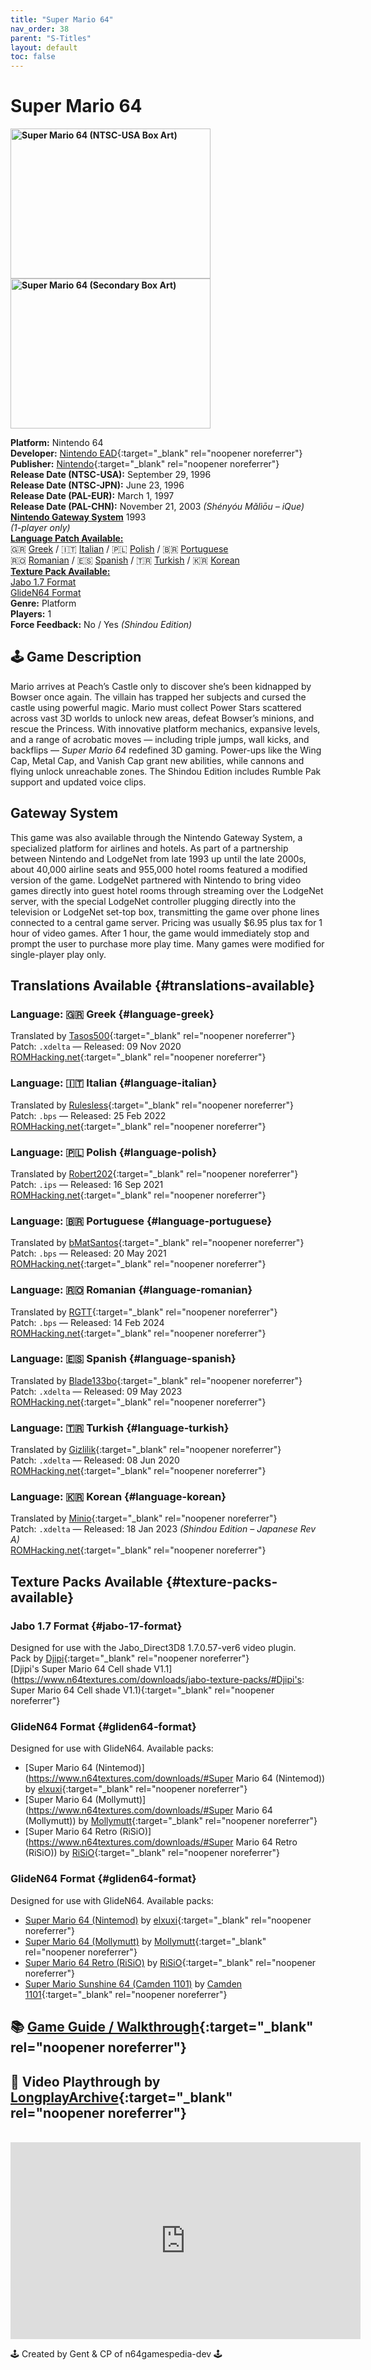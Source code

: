 ```yaml
---
title: "Super Mario 64"
nav_order: 38
parent: "S-Titles"
layout: default
toc: false
---
```


# Super Mario 64

<b>
<img src="https://images.launchbox-app.com/2e30d6ba-e921-4b8b-9e01-9bf519d28e84.jpg" alt="Super Mario 64 (NTSC-USA Box Art)" width="320" height="240" />
<img src="https://images.launchbox-app.com/94edecd1-4d82-4bfd-a17c-dd51cda65f68.png" alt="Super Mario 64 (Secondary Box Art)" width="320" height="240" />
</b>

**Platform:** Nintendo 64  
**Developer:** [Nintendo EAD](https://en.wikipedia.org/wiki/Nintendo_Entertainment_Analysis_%26_Development){:target="_blank" rel="noopener noreferrer"}  
**Publisher:** [Nintendo](https://en.wikipedia.org/wiki/Nintendo){:target="_blank" rel="noopener noreferrer"}  
**Release Date (NTSC-USA):** September 29, 1996  
**Release Date (NTSC-JPN):** June 23, 1996  
**Release Date (PAL-EUR):** March 1, 1997  
**Release Date (PAL-CHN):** November 21, 2003 *(Shényóu Mǎlìōu – iQue)*  
[**Nintendo Gateway System**](#gateway-system) 1993   
*(1-player only)*  
[**Language Patch Available:**](#translations-available)  
🇬🇷 [Greek](#language-greek) / 🇮🇹 [Italian](#language-italian) / 🇵🇱 [Polish](#language-polish) / 🇧🇷 [Portuguese](#language-portuguese)  
🇷🇴 [Romanian](#language-romanian) / 🇪🇸 [Spanish](#language-spanish) / 🇹🇷 [Turkish](#language-turkish) / 🇰🇷 [Korean](#language-korean)  
[**Texture Pack Available:**](#texture-packs-available)  
[Jabo 1.7 Format](#jabo-17-format)  
[GlideN64 Format](#gliden64-format)  
**Genre:** Platform  
**Players:** 1  
**Force Feedback:** No / Yes *(Shindou Edition)*

## 🕹️ Game Description  
Mario arrives at Peach’s Castle only to discover she’s been kidnapped by Bowser once again. The villain has trapped her subjects and cursed the castle using powerful magic. Mario must collect Power Stars scattered across vast 3D worlds to unlock new areas, defeat Bowser’s minions, and rescue the Princess. With innovative platform mechanics, expansive levels, and a range of acrobatic moves — including triple jumps, wall kicks, and backflips — *Super Mario 64* redefined 3D gaming. Power-ups like the Wing Cap, Metal Cap, and Vanish Cap grant new abilities, while cannons and flying unlock unreachable zones. The Shindou Edition includes Rumble Pak support and updated voice clips.

<a name="gateway-system"></a>  
## Gateway System  
This game was also available through the Nintendo Gateway System, a specialized platform for airlines and hotels. As part of a partnership between Nintendo and LodgeNet from late 1993 up until the late 2000s, about 40,000 airline seats and 955,000 hotel rooms featured a modified version of the game. LodgeNet partnered with Nintendo to bring video games directly into guest hotel rooms through streaming over the LodgeNet server, with the special LodgeNet controller plugging directly into the television or LodgeNet set-top box, transmitting the game over phone lines connected to a central game server. Pricing was usually $6.95 plus tax for 1 hour of video games. After 1 hour, the game would immediately stop and prompt the user to purchase more play time. Many games were modified for single-player play only.

## Translations Available {#translations-available}  
### Language: 🇬🇷 Greek {#language-greek}  
Translated by [Tasos500](https://www.romhacking.net/community/6186/){:target="_blank" rel="noopener noreferrer"}  
Patch: `.xdelta` — Released: 09 Nov 2020  
[ROMHacking.net](https://www.romhacking.net/translations/5746/){:target="_blank" rel="noopener noreferrer"}

### Language: 🇮🇹 Italian {#language-italian}  
Translated by [Rulesless](https://www.romhacking.net/community/7348/){:target="_blank" rel="noopener noreferrer"}  
Patch: `.bps` — Released: 25 Feb 2022  
[ROMHacking.net](https://www.romhacking.net/translations/6469/){:target="_blank" rel="noopener noreferrer"}

### Language: 🇵🇱 Polish {#language-polish}  
Translated by [Robert202](https://www.romhacking.net/community/6855/){:target="_blank" rel="noopener noreferrer"}  
Patch: `.ips` — Released: 16 Sep 2021  
[ROMHacking.net](https://www.romhacking.net/translations/6282/){:target="_blank" rel="noopener noreferrer"}

### Language: 🇧🇷 Portuguese {#language-portuguese}  
Translated by [bMatSantos](https://www.romhacking.net/community/4193/){:target="_blank" rel="noopener noreferrer"}  
Patch: `.bps` — Released: 20 May 2021  
[ROMHacking.net](https://www.romhacking.net/translations/6100/){:target="_blank" rel="noopener noreferrer"}

### Language: 🇷🇴 Romanian {#language-romanian}  
Translated by [RGTT](https://www.romhacking.net/community/8526/){:target="_blank" rel="noopener noreferrer"}  
Patch: `.bps` — Released: 14 Feb 2024  
[ROMHacking.net](https://www.romhacking.net/translations/7222/){:target="_blank" rel="noopener noreferrer"}

### Language: 🇪🇸 Spanish {#language-spanish}  
Translated by [Blade133bo](https://www.romhacking.net/community/2941/){:target="_blank" rel="noopener noreferrer"}  
Patch: `.xdelta` — Released: 09 May 2023  
[ROMHacking.net](https://www.romhacking.net/translations/2942/){:target="_blank" rel="noopener noreferrer"}

### Language: 🇹🇷 Turkish {#language-turkish}  
Translated by [Gizlilik](https://www.romhacking.net/community/6121/){:target="_blank" rel="noopener noreferrer"}  
Patch: `.xdelta` — Released: 08 Jun 2020  
[ROMHacking.net](https://www.romhacking.net/translations/5583/){:target="_blank" rel="noopener noreferrer"}

### Language: 🇰🇷 Korean {#language-korean}  
Translated by [Minio](https://www.romhacking.net/community/8172/){:target="_blank" rel="noopener noreferrer"}  
Patch: `.xdelta` — Released: 18 Jan 2023 *(Shindou Edition – Japanese Rev A)*  
[ROMHacking.net](https://www.romhacking.net/translations/6980/){:target="_blank" rel="noopener noreferrer"}

## Texture Packs Available {#texture-packs-available}  
### Jabo 1.7 Format {#jabo-17-format}  
Designed for use with the Jabo_Direct3D8 1.7.0.57-ver6 video plugin.  
Pack by [Djipi](http://www.emutalk.net/members/13070-Djipi){:target="_blank" rel="noopener noreferrer"}  
[Djipi's Super Mario 64 Cell shade V1.1](https://www.n64textures.com/downloads/jabo-texture-packs/#Djipi's: Super Mario 64 Cell shade V1.1){:target="_blank" rel="noopener noreferrer"}

### GlideN64 Format {#gliden64-format}  
Designed for use with GlideN64. Available packs:
- [Super Mario 64 (Nintemod)](https://www.n64textures.com/downloads/#Super Mario 64 (Nintemod)) by [elxuxi](http://www.emutalk.net/members/54184-elxuxi){:target="_blank" rel="noopener noreferrer"}
- [Super Mario 64 (Mollymutt)](https://www.n64textures.com/downloads/#Super Mario 64 (Mollymutt)) by [Mollymutt](http://www.emutalk.net/members/23220-Mollymutt){:target="_blank" rel="noopener noreferrer"}
- [Super Mario 64 Retro (RiSiO)](https://www.n64textures.com/downloads/#Super Mario 64 Retro (RiSiO)) by [RiSiO](http://www.emutalk.net/members/28524-Risio){:target="_blank" rel="noopener noreferrer"}

### GlideN64 Format {#gliden64-format}  
Designed for use with GlideN64. Available packs:

- [Super Mario 64 (Nintemod)](https://www.n64textures.com/downloads/#Super%20Mario%2064%20(Nintemod)) by [elxuxi](http://www.emutalk.net/members/54184-elxuxi){:target="_blank" rel="noopener noreferrer"}
- [Super Mario 64 (Mollymutt)](https://www.n64textures.com/downloads/#Super%20Mario%2064%20(Mollymutt)) by [Mollymutt](http://www.emutalk.net/members/23220-Mollymutt){:target="_blank" rel="noopener noreferrer"}
- [Super Mario 64 Retro (RiSiO)](https://www.n64textures.com/downloads/#Super%20Mario%2064%20Retro%20(RiSiO)) by [RiSiO](http://www.emutalk.net/members/28524-Risio){:target="_blank" rel="noopener noreferrer"}
- [Super Mario Sunshine 64 (Camden 1101)](https://www.n64textures.com/downloads/#Super%20Mario%20Sunshine%2064%20(Camden%201101)) by [Camden 1101](http://www.emutalk.net/members/83022-Camden1101){:target="_blank" rel="noopener noreferrer"}

## 📚 [Game Guide / Walkthrough](https://gamefaqs.gamespot.com/n64/198848-super-mario-64/faqs/43950){:target="_blank" rel="noopener noreferrer"}

## 🎥 Video Playthrough by [LongplayArchive](https://www.youtube.com/channel/UCM8XzXipyTsylZ_WsGKmdKQ){:target="_blank" rel="noopener noreferrer"}  
<br />  
<iframe width="560" height="315" src="https://www.youtube.com/embed/0ED8iq7pvwo" title="Super Mario 64 – Longplay Full Walkthrough" frameborder="0" allowfullscreen></iframe>

🕹️ Created by Gent & CP of n64gamespedia-dev 🕹️

<!-- Vault Format: n64gamespedia-dev -->  
<!-- Protocol Source: _vault-specs/format-protocol.md -->
